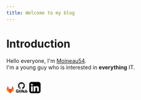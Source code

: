 ```yaml
---
title: Welcome to my blog
---
```


# Introduction

Hello everyone, I'm [Moineau54](https://github.com/Moineau54).\
I'm a young guy who is interested in **everything** IT.

[<img src="gitlab_logo.png" alt="https://gitlab.com/Moineau54" width="20">](https://gitlab.com/Moineau54)  [<img src="github_logo.png" alt="https://github.com/Moineau54" width="30">](https://github.com/Moineau54) [<img src="linkedin_logo.png" alt="https://www.linkedin.com/in/f%C3%A9lix-juill%C3%A9-93699831b/" width="30">](https://www.linkedin.com/in/f%C3%A9lix-juill%C3%A9-93699831b/)
---

